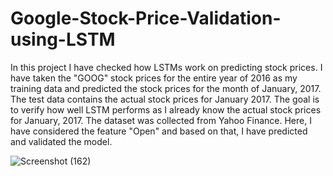 # Google-Stock-Price-Validation-using-LSTM
In this project I have checked how LSTMs work on predicting stock prices. I have taken the "GOOG" stock prices for the entire year of 2016 as my training data and predicted the stock prices for the month of January, 2017. The test data contains the actual stock prices for January 2017. The goal is to verify how well LSTM performs as I already know the actual stock prices for January, 2017. The dataset was collected from Yahoo Finance. Here, I have considered the feature "Open" and based on that, I have predicted and validated the model.

![Screenshot (162)](https://user-images.githubusercontent.com/75041273/133158138-5fa1b844-20c6-43ba-a886-037eb7aaeb63.png)

